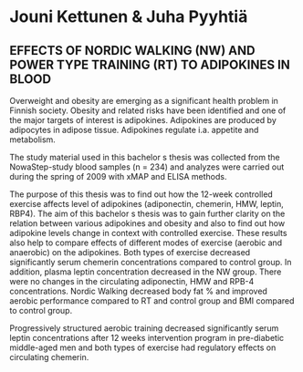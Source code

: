# Jouni Kettunen & Juha Pyyhtiä
## EFFECTS OF NORDIC WALKING (NW) AND POWER TYPE TRAINING (RT) TO ADIPOKINES IN BLOOD 

Overweight and obesity are emerging as a significant health problem in Finnish society. Obesity 
and related risks have been identified and one of the major targets of interest is adipokines.
Adipokines are produced by adipocytes in adipose tissue. Adipokines regulate i.a. appetite and 
metabolism.

The study material used in this bachelor s thesis was collected from the NowaStep-study blood 
samples (n = 234) and analyzes were carried out during the spring of 2009 with xMAP and 
ELISA methods.

The purpose of this thesis was to find out how the 12-week controlled exercise affects level of 
adipokines (adiponectin, chemerin, HMW, leptin, RBP4). The aim of this bachelor s thesis was 
to gain further clarity on the relation between various adipokines and obesity and also to find out 
how adipokine levels change in context with controlled exercise. These results also help to 
compare effects of different modes of exercise (aerobic and anaerobic) on the adipokines.
Both types of exercise decreased significantly serum chemerin concentrations compared to 
control group. In addition, plasma leptin concentration decreased in the NW group. There were 
no changes in the circulating adiponectin, HMW and RPB-4 concentrations. Nordic Walking 
decreased body fat % and improved aerobic performance compared to RT and control group 
and BMI compared to control group.

Progressively structured aerobic training decreased significantly serum leptin concentrations 
after 12 weeks intervention program in pre-diabetic middle-aged men and both types of exercise 
had regulatory effects on circulating chemerin. 
